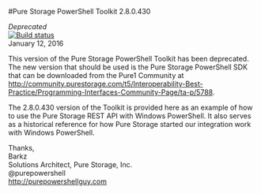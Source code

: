 #Pure Storage PowerShell Toolkit 2.8.0.430

*Deprecated*<br>
[![Build status](https://ci.appveyor.com/api/projects/status/mky0w5i4cbh0d1w1?svg=true)](https://ci.appveyor.com/project/barkz/powershell-toolkit-v2-8-430)<br>
January 12, 2016<br>

This version of the Pure Storage PowerShell Toolkit has been deprecated. The new version that should be used is the Pure Storage PowerShell SDK that can be downloaded from the Pure1 Community at http://community.purestorage.com/t5/Interoperability-Best-Practice/Programming-Interfaces-Community-Page/ta-p/5788. 

The 2.8.0.430 version of the Toolkit is provided here as an example of how to use the Pure Storage REST API with Windows PowerShell. It also serves as a historical reference for how Pure Storage started our integration work with Windows PowerShell. 

Thanks,<br>
Barkz<br>
Solutions Architect, Pure Storage, Inc.<br>
@purepowershell<br>
http://purepowershellguy.com<br>

